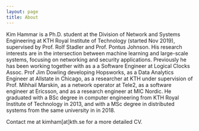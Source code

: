 ```yaml
---
layout: page
title: About
---
```


Kim Hammar is a Ph.D. student at the Division of Network and Systems Engineering at KTH Royal Institute of Technology (started Nov 2019), supervised by Prof. Rolf Stadler and Prof. Pontus Johnson. His research interests are in the intersection between machine learning and large-scale systems, focusing on networking and security applications. Previously he has been working together with as a a Software Engineer at Logical Clocks Assoc. Prof Jim Dowling developing Hopsworks, as a Data Analytics Engineer at Allstate in Chicago, as a researcher at KTH under supervision of Prof. Mihhail Marskin, as a network operator at Tele2, as a software engineer at Ericsson, and as a research engineer at MIC Nordic. He graduated with a BSc degree in computer engineering from KTH Royal Institute of Technology in 2013, and with a MSc degree in distributed systems from the same university in in 2018.

Contact me at kimham[at]kth.se for a more detailed CV.
